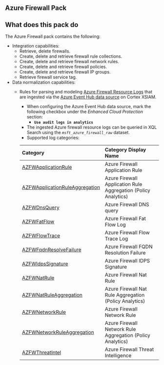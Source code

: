## Azure Firewall Pack

## What does this pack do

The Azure Firewall pack contains the following: 
* Integration capabilities:
  * Retrieve, delete firewalls. 
  * Create, delete and retrieve firewall rule collections.
  * Create, delete and retrieve firewall network rules.
  * Create, delete and retrieve firewall policies.
  * Create, delete and retrieve firewall IP groups.
  * Retrieve firewall service tag. 
* Data normalization capabilities: 
  * Rules for parsing and modeling [Azure Firewall Resource Logs](https://learn.microsoft.com/en-us/azure/firewall/monitor-firewall-reference#resource-logs) that are ingested via the [Azure Event Hub data source](https://docs-cortex.paloaltonetworks.com/r/Cortex-XSIAM/Cortex-XSIAM-Documentation/Ingest-logs-from-Microsoft-Azure-Event-Hub) on Cortex XSIAM. 
    * When configuring the Azure Event Hub data source, mark the following checkbox under the *Enhanced Cloud Protection* section:
      * **`Use audit logs in analytics`** 
    * The ingested Azure firewall resource logs can be queried in XQL Search using the *`msft_azure_firewall_raw`* dataset. 
    * Supported log categories:

    | Category                       | Category Display Name |
    | :----------------------------- | :------- | 
    | [AZFWApplicationRule](https://learn.microsoft.com/en-us/azure/azure-monitor/reference/tables/azfwapplicationrule) | Azure Firewall Application Rule|
    | [AZFWApplicationRuleAggregation](https://learn.microsoft.com/en-us/azure/azure-monitor/reference/tables/azfwapplicationruleaggregation) | Azure Firewall Application Rule Aggregation (Policy Analytics)|
    | [AZFWDnsQuery](https://learn.microsoft.com/en-us/azure/azure-monitor/reference/tables/azfwdnsquery) | Azure Firewall DNS query|
    | [AZFWFatFlow](https://learn.microsoft.com/en-us/azure/azure-monitor/reference/tables/azfwfatflow) | Azure Firewall Fat Flow Log|
    | [AZFWFlowTrace](https://learn.microsoft.com/en-us/azure/azure-monitor/reference/tables/azfwflowtrace) | Azure Firewall Flow Trace Log|
    | [AZFWFqdnResolveFailure](https://learn.microsoft.com/en-us/azure/azure-monitor/reference/tables/azfwinternalfqdnresolutionfailure) | Azure Firewall FQDN Resolution Failure|
    | [AZFWIdpsSignature](https://learn.microsoft.com/en-us/azure/azure-monitor/reference/tables/azfwidpssignature) | Azure Firewall IDPS Signature|
    | [AZFWNatRule](https://learn.microsoft.com/en-us/azure/azure-monitor/reference/tables/azfwnatrule) | Azure Firewall Nat Rule|
    | [AZFWNatRuleAggregation](https://learn.microsoft.com/en-us/azure/azure-monitor/reference/tables/azfwnatruleaggregation)| Azure Firewall Nat Rule Aggregation (Policy Analytics)|
    | [AZFWNetworkRule](https://learn.microsoft.com/en-us/azure/azure-monitor/reference/tables/azfwnetworkruleaggregation) | Azure Firewall Network Rule|
    | [AZFWNetworkRuleAggregation](https://learn.microsoft.com/en-us/azure/azure-monitor/reference/tables/azfwnetworkruleaggregation) | Azure Firewall Network Rule Aggregation (Policy Analytics)|
    | [AZFWThreatIntel](https://learn.microsoft.com/en-us/azure/azure-monitor/reference/tables/azfwthreatintel) | Azure Firewall Threat Intelligence|